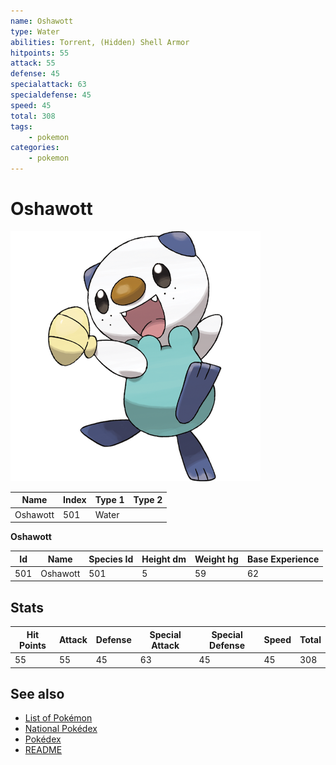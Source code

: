 ```yaml
---
name: Oshawott
type: Water
abilities: Torrent, (Hidden) Shell Armor
hitpoints: 55
attack: 55
defense: 45
specialattack: 63
specialdefense: 45
speed: 45
total: 308
tags:
    - pokemon
categories:
    - pokemon
---
```


# Oshawott


![Oshawott](images/501.png)

| **Name** | **Index** | **Type 1** | **Type 2** |
|----|----|----|----|
| Oshawott | 501 | Water  |  |

**Oshawott** 




| **Id** | **Name** | **Species Id** | **Height dm** | **Weight hg** | **Base Experience** |
|--------|----------|----------------|------------|------------|---------------------|
| 501 | Oshawott | 501 | 5 | 59 | 62 |



## Stats

| **Hit Points** | **Attack** | **Defense** | **Special Attack** | **Special Defense** | **Speed** | **Total** |
|----------------|------------|-------------|--------------------|---------------------|-----------|-----------|
| 55 | 55 | 45 | 63 | 45 | 45 | 308 |

## See also

- [List of Pokémon](../pokemon.md)
- [National Pokédex](../national_pokedex.md)
- [Pokédex](../pokedex.md)
- [README](../README.md)
